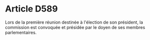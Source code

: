 # Article D589

Lors de la première réunion destinée à l'élection de son président, la commission est convoquée et présidée par le doyen de ses membres parlementaires.